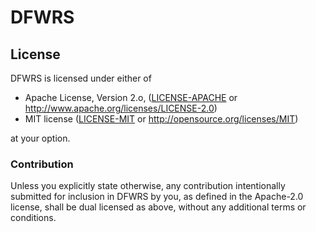 # DFWRS

## License

DFWRS is licensed under either of

* Apache License, Version 2.o, ([LICENSE-APACHE](LICENSE-APACHE) or
  http://www.apache.org/licenses/LICENSE-2.0)
* MIT license ([LICENSE-MIT](LICENSE-MIT) or
  http://opensource.org/licenses/MIT)

at your option.

### Contribution

Unless you explicitly state otherwise, any contribution intentionally submitted
for inclusion in DFWRS by you, as defined in the Apache-2.0 license, shall be
dual licensed as above, without any additional terms or conditions.
